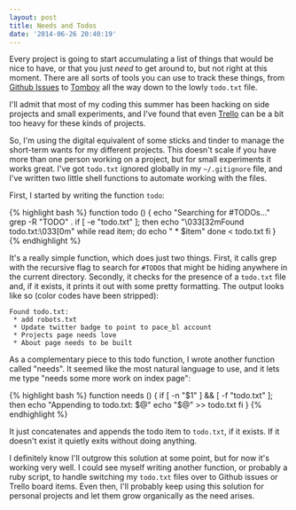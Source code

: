 ```yaml
---
layout: post
title: Needs and Todos
date: '2014-06-26 20:40:19'
---
```


Every project is going to start accumulating a list of things that would be nice
to have, or that you just *need* to get around to, but not right at this moment.
There are all sorts of tools you can use to track these things, from [Github
Issues][ghi] to [Tomboy][tb] all the way down to the lowly `todo.txt` file.

I'll admit that most of my coding this summer has been hacking on side projects
and small experiments, and I've found that even [Trello][trell] can be a bit too
heavy for these kinds of projects.

So, I'm using the digital equivalent of some sticks and tinder to manage the
short-term wants for my different projects. This doesn't scale if you have more
than one person working on a project, but for small experiments it works great.
I've got `todo.txt` ignored globally in my `~/.gitignore` file, and I've written
two little shell functions to automate working with the files.

First, I started by writing the function `todo`:

{% highlight bash %}
function todo () {
  echo "Searching for #TODOs..."
  grep -R "TODO" .
  if [ -e "todo.txt" ]; then
    echo "\033[32mFound todo.txt:\033[0m"
    while read item; do
      echo " * $item"
    done < todo.txt
  fi
}
{% endhighlight %}

It's a really simple function, which does just two things. First, it calls grep
with the recursive flag to search for `#TODO`s that might be hiding anywhere in
the current directory. Secondly, it checks for the presence of a `todo.txt` file
and, if it exists, it prints it out with some pretty formatting.  The output
looks like so (color codes have been stripped):

    Found todo.txt:
     * add robots.txt
     * Update twitter badge to point to pace_bl account
     * Projects page needs love
     * About page needs to be built

As a complementary piece to this todo function, I wrote another function called
"needs". It seemed like the most natural language to use, and it lets me type
"needs some more work on index page":

{% highlight bash %}
function needs () {
  if [ -n "$1" ] && [ -f "todo.txt" ]; then
    echo "Appending to todo.txt: $@"
    echo "$@" >> todo.txt
  fi
}
{% endhighlight %}

It just concatenates and appends the todo item to `todo.txt`, if it exists. If
it doesn't exist it quietly exits without doing anything.

I definitely know I'll outgrow this solution at some point, but for now it's
working very well. I could see myself writing another function, or probably a
ruby script, to handle switching my `todo.txt` files over to Github issues or
Trello board items. Even then, I'll probably keep using this solution for
personal projects and let them grow organically as the need arises.

[ghi]: https://github.com/blog/831-issues-2-0-the-next-generation
[tb]: https://wiki.gnome.org/Apps/Tomboy/
[trell]: https://www.trello.com/
